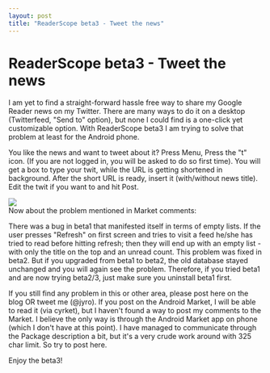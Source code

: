 ```yaml
---
layout: post
title: "ReaderScope beta3 - Tweet the news"
---
```

ReaderScope beta3 - Tweet the news
===
I am yet to find a straight-forward hassle free way to share my Google Reader news on my Twitter. There are many ways to do it on a desktop (Twitterfeed, "Send to" option), but none I could find is a one-click yet customizable option. With ReaderScope beta3 I am trying to solve that problem at least for the Android phone.  
  
You like the news and want to tweet about it? Press Menu, Press the "t" icon. (If you are not logged in, you will be asked to do so first time). You will get a box to type your twit, while the URL is getting shortened in background. After the short URL is ready, insert it (with/without news title). Edit the twit if you want to and hit Post.  
  
[![](http://4.bp.blogspot.com/_W6UcJjyXr24/SpETP5nRclI/AAAAAAAADUE/pCGMUh1UuHo/s400/twitterview.png)][0]  
Now about the problem mentioned in Market comments:  
  
There was a bug in beta1 that manifested itself in terms of empty lists. If the user presses "Refresh" on first screen and tries to visit a feed he/she has tried to read before hitting refresh; then they will end up with an empty list - with only the title on the top and an unread count. This problem was fixed in beta2\. But if you upgraded from beta1 to beta2, the old database stayed unchanged and you will again see the problem. Therefore, if you tried beta1 and are now trying beta2/3, just make sure you uninstall beta1 first.  
  
If you still find any problem in this or other area, please post here on the blog OR tweet me (@jyro). If you post on the Android Market, I will be able to read it (via cyrket), but I haven't found a way to post my comments to the Market. I believe the only way is through the Android Market app on phone (which I don't have at this point). I have managed to communicate through the Package description a bit, but it's a very crude work around with 325 char limit. So try to post here.  
  
Enjoy the beta3!

[0]: http://4.bp.blogspot.com/_W6UcJjyXr24/SpETP5nRclI/AAAAAAAADUE/pCGMUh1UuHo/s1600-h/twitterview.png
